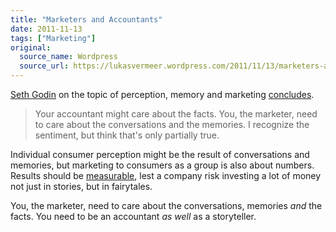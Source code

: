 ```yaml
---
title: "Marketers and Accountants"
date: 2011-11-13
tags: ["Marketing"]
original:
  source_name: Wordpress
  source_url: https://lukasvermeer.wordpress.com/2011/11/13/marketers-and-accountants/
---
```


[Seth Godin](http://en.wikipedia.org/wiki/Seth_Godin) on the topic of perception, memory and marketing [concludes](http://sethgodin.typepad.com/seths_blog/2011/10/memories-of-bitterness.html).
> Your accountant might care about the facts. You, the marketer, need to care about the conversations and the memories.
I recognize the sentiment, but think that's only partially true.

Individual consumer perception might be the result of conversations and memories, but marketing to consumers  as a group is also about numbers. Results should be [measurable](http://lukasvermeer.wordpress.com/2011/08/28/scientific-advertising-on-steroids/), lest a company risk investing a lot of money not just in stories, but in fairytales.

You, the marketer, need to care about the conversations, memories _and_ the facts. You need to be an accountant _as well_ as a storyteller.